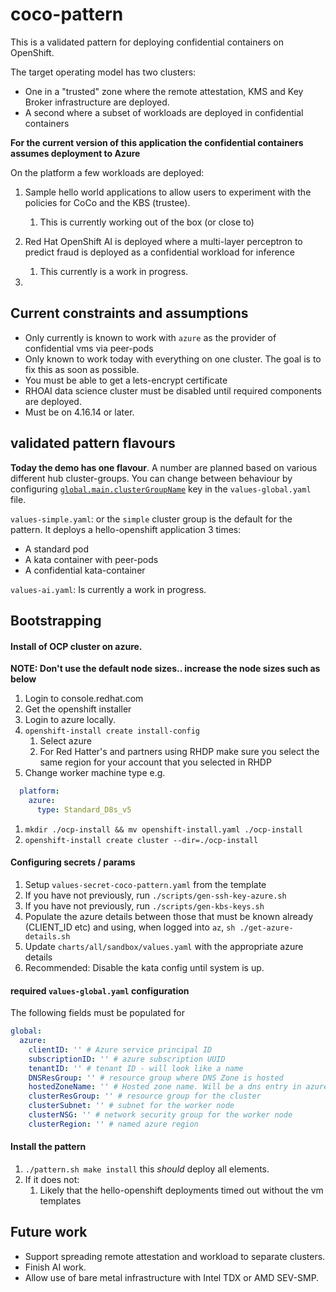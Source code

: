 # coco-pattern
This is a validated pattern for deploying confidential containers on OpenShift.

The target operating model has two clusters: 

- One in a "trusted" zone where the remote attestation, KMS and Key Broker infrastructure are deployed.
- A second where a subset of workloads are deployed in confidential containers 

**For the current version of this application the confidential containers assumes deployment to Azure**

On the platform a few workloads are deployed:
 
1. Sample hello world applications to allow users to experiment with the policies for CoCo and the KBS (trustee).
   1. This is currently working out of the box (or close to)

2. Red Hat OpenShift AI is deployed where a multi-layer perceptron to predict fraud is deployed as a confidential workload for inference
   1. This currently is a work in progress.
   
3. 

## Current constraints and assumptions
- Only currently is known to work with `azure` as the provider of confidential vms via peer-pods
- Only known to work today with everything on one cluster. The goal is to fix this as soon as possible. 
- You must be able to get a lets-encrypt certificate
- RHOAI data science cluster must be disabled until required components are deployed.
- Must be on 4.16.14 or later.


## validated pattern flavours 
**Today the demo has one flavour**. 
A number are planned based on various different hub cluster-groups.
You can change between behaviour by configuring [`global.main.clusterGroupName`](https://validatedpatterns.io/learn/values-files/) key in the `values-global.yaml` file. 



`values-simple.yaml`: or the `simple` cluster group is the default for the pattern.
It deploys a hello-openshift application 3 times: 
- A standard pod
- A kata container with peer-pods
- A confidential kata-container

`values-ai.yaml`: Is currently a work in progress. 



## Bootstrapping

#### Install of OCP cluster on azure.

**NOTE: Don't use the default node sizes.. increase the node sizes such as below**

1. Login to console.redhat.com
2. Get the openshift installer
3. Login to azure locally.
4. `openshift-install create install-config`
   1. Select azure
   2. For Red Hatter's and partners using RHDP make sure you select the same region for your account that you selected in RHDP
5. Change worker machine type e.g.
```yaml
  platform:
    azure:
      type: Standard_D8s_v5
```
1. `mkdir ./ocp-install && mv openshift-install.yaml ./ocp-install`
2. `openshift-install create cluster --dir=./ocp-install`



#### Configuring secrets / params
1. Setup `values-secret-coco-pattern.yaml` from the template
1. If you have not previously, run `./scripts/gen-ssh-key-azure.sh`
2. If you have not previously, run `./scripts/gen-kbs-keys.sh`
3. Populate the azure details between those that must be known already (CLIENT_ID etc) and using, when logged into `az`, `sh ./get-azure-details.sh`
4. Update `charts/all/sandbox/values.yaml` with the appropriate azure details
5. Recommended: Disable the kata config until system is up.

#### required `values-global.yaml` configuration

The following fields must be populated for 
```yaml
global:
  azure:
    clientID: '' # Azure service principal ID
    subscriptionID: '' # azure subscription UUID
    tenantID: '' # tenant ID - will look like a name
    DNSResGroup: '' # resource group where DNS Zone is hosted
    hostedZoneName: '' # Hosted zone name. Will be a dns entry in azure dns you have access to. Check in the azure portal
    clusterResGroup: '' # resource group for the cluster
    clusterSubnet: '' # subnet for the worker node
    clusterNSG: '' # network security group for the worker node
    clusterRegion: '' # named azure region
```


#### Install the pattern
1. `./pattern.sh make install` this *should* deploy all elements.
2. If it does not:
   1. Likely that the hello-openshift deployments timed out without the vm templates



## Future work
- Support spreading remote attestation and workload to separate clusters.
- Finish AI work.
- Allow use of bare metal infrastructure with Intel TDX or AMD SEV-SMP.



